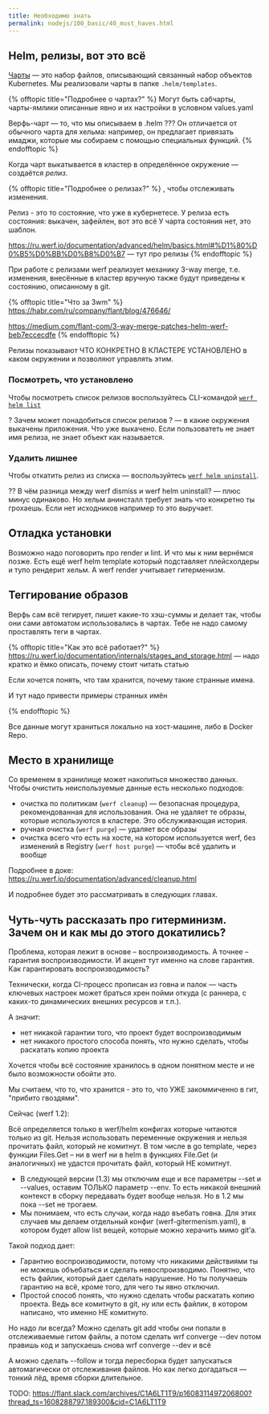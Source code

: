 ```yaml
---
title: Необходимо знать
permalink: nodejs/100_basic/40_must_haves.html
---
```


## Helm, релизы, вот это всё

[Чарты](https://helm.sh/docs/topics/charts/) — это набор файлов, описывающий связанный набор объектов Kubernetes. Мы реализовали чарты в папке `.helm/templates`.

{% offtopic title="Подробнее о чартах?" %}
Могут быть сабчарты, чарты-ямлики описанные явно и их настройки в условном values.yaml


Верфь-чарт — то, что мы описываем в .helm ???
Он отличается от обычного чарта для хельма: например, он предлагает привязать имаджи, которые мы собираем с помощью специальных функций.
{% endofftopic %}

Когда чарт выкатывается в кластер в определённое окружение — создаётся _релиз_.

{% offtopic title="Подробнее о релизах?" %}
, чтобы отслеживать изменения.

Релиз - это то состояние, что уже в кубернетесе.
У релиза есть состояния: выкачен, зафейлен, вот это всё
У чарта состояния нет, это шаблон.

https://ru.werf.io/documentation/advanced/helm/basics.html#%D1%80%D0%B5%D0%BB%D0%B8%D0%B7 — тут про релизы
{% endofftopic %}

При работе с релизами werf реализует механику 3-way merge, т.е. изменения, внесённые в кластер вручную также будут приведены к состоянию, описанному в git.

{% offtopic title="Что за 3wm" %}
https://habr.com/ru/company/flant/blog/476646/

https://medium.com/flant-com/3-way-merge-patches-helm-werf-beb7eccecdfe
{% endofftopic %}

Релизы показывают ЧТО КОНКРЕТНО В КЛАСТЕРЕ УСТАНОВЛЕНО в каком окружении и позволяют управлять этим.

### Посмотреть, что установлено

Чтобы посмотреть список релизов воспользуйтесь CLI-командой [`werf helm list`](https://ru.werf.io/documentation/reference/cli/werf_helm_list.html)

? Зачем может понадобиться список релизов ? — в какие окружения выкачены приложения. Что уже выкачено.
Если пользоватеть не знает имя релиза, не знает объект как называется.

### Удалить лишнее

Чтобы откатить релиз из списка — воспользуйтесь [`werf helm uninstall`](https://ru.werf.io/documentation/reference/cli/werf_helm_uninstall.html).

?? В чём разница между werf dismiss и werf helm uninstall? — плюс минус одинаково. Но хельм анинсталл требует знать что конкретно ты грохаешь.
Если нет исходников например то это выручает.

## Отладка установки

Возможно надо поговорить про render и lint. И что мы к ним вернёмся позже.
Есть ещё werf helm template который подставляет плейсхолдеры и тупо рендерит хельм.
А werf render учитывает гитерменизм.


## Теггирование образов

Верфь сам всё тегирует, пишет какие-то хэш-суммы и делает так, чтобы они сами автоматом использовались в чартах. Тебе не надо самому проставлять теги в чартах.

{% offtopic title="Как это всё работает?" %}
https://ru.werf.io/documentation/internals/stages_and_storage.html — надо кратко и ёмко описать, почему стоит читать статью

Если хочется понять, что там хранится, почему такие странные имена.

И тут надо привести примеры странных имён

{% endofftopic %}

Все данные могут храниться локально на хост-машине, либо в Docker Repo.

## Место в хранилище

Со временем в хранилище может накопиться множество данных. Чтобы очистить неиспользуемые данные есть несколько подходов:

- очистка по политикам (`werf cleanup`) — безопасная процедура, рекомендованная для использования. Она не удаляет те образы, которые используются в кластере. Это обслуживающая история.
- ручная очистка (`werf purge`) — удаляет все образы
- очистка всего что есть на хосте, на котором используется werf, без изменений в Registry (`werf host purge`) — чтобы всё удалить и вообще

Подробнее в доке: https://ru.werf.io/documentation/advanced/cleanup.html

И подробнее будет это рассматривать в следующих главах.



## Чуть-чуть рассказать про гитерминизм. Зачем он и как мы до этого докатились?


Проблема, которая лежит в основе – воспроизводимость. А точнее – гарантия воспроизводимости. И акцент тут именно на слове гарантия. Как гарантировать воспроизводимость?

Технически, когда CI-процесс прописан из говна и палок — часть ключевых настроек может браться хрен пойми откуда (с раннера, с каких-то динамических внешних ресурсов и т.п.).

А значит:

- нет никакой гарантии того, что проект будет воспроизводимым
- нет никакого простого способа понять, что нужно сделать, чтобы раскатать копию проекта

Хочется чтобы всё состояние хранилось в одном понятном месте и не было возможности обойти это.

Мы считаем, что то, что хранится - это то, что УЖЕ закоммиченно в гит, "прибито гвоздями".

Сейчас (werf 1.2):

Всё определяется только в werf/helm конфигах которые читаются только из git. Нельзя использовать переменные окружения и нельзя прочитать файл, который не комитнут. В том числе в go template, через функции Files.Get – ни в werf ни в helm в функциях File.Get (и аналогичных) не удастся прочитать файл, который НЕ комитнут.

- В следующей версии (1.3) мы отключим еще и все параметры --set и --values, оставим ТОЛЬКО параметр --env. То есть никакой внешний контекст в сборку передавать будет вообще нельзя. Но в 1.2 мы пока --set не трогаем.
- Мы понимаем, что есть случаи, когда надо въебать говна. Для этих случаев мы делаем отдельный конфиг (werf-gitermenism.yaml), в котором будет allow list вещей, которые можно херачить мимо git’а.

Такой подход дает:
- Гарантию воспроизводимости, потому что никакими действиями ты не можешь объебаться и сделать невоспроизводимо. Понятно, что есть файлик, который дает сделать нарушение. Но ты получаешь гарантию на всё, кроме того, для чего ты явно отключил.
- Простой способ понять, что нужно сделать чтобы раскатать копию проекта. Ведь все комитнуто в git, ну или есть файлик, в котором написано, что именно НЕ комитнуто.




Но надо ли всегда? Можно сделать git add чтобы они попали в отслеживаемые гитом файлы, а потом сделать wrf converge --dev
потом правишь код и запускаешь снова wrf converge --dev и всё

А можно сделать --follow и тогда пересборка будет запускаться автомагически от отслеживания файлов. Но как легко догадаться — тонкий лёд, время сборки длительное.


TODO:  https://flant.slack.com/archives/C1A6LT1T9/p1608311497206800?thread_ts=1608288797.189300&cid=C1A6LT1T9




<div id="go-forth-button">
    <go-forth url="40_optimize.html" label="Ускорение сборки" framework="{{ page.label_framework }}" ci="{{ page.label_ci }}" guide-code="{{ page.guide_code }}" base-url="{{ site.baseurl }}"></go-forth>
</div>
